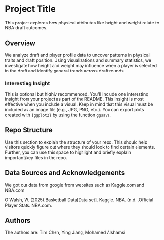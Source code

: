# Project Title

This project explores how physical attributes like height and weight relate to NBA draft outcomes.

## Overview

We analyze draft and player profile data to uncover patterns in physical traits and draft position. Using visualizations and summary statistics, we investigate how height and weight may influence when a player is selected in the draft and identify general trends across draft rounds.

### Interesting Insight

This is optional but highly recommended. You'll include one interesting insight from your project as part of the README. This insight is most effective when you include a visual. Keep in mind that this visual must be included as an image file (e.g., JPG, PNG, etc.). You can export plots created with `{ggplot2}` by using the function `ggsave`.

## Repo Structure

Use this section to explain the structure of your repo. This should help visitors quickly figure out where they should look to find certain elements. Further, you can use this space to highlight and briefly explain important/key files in the repo.

## Data Sources and Acknowledgements

We got our data from google from websites such as Kaggle.com and NBA.com

O’Walsh, W. (2025).Basketball Data[Data set]. Kaggle.
NBA. (n.d.).Oﬀicial Player Stats. NBA.com.

## Authors

The authors are: Tim Chen, Ying Jiang, Mohamed Alshamsi​
